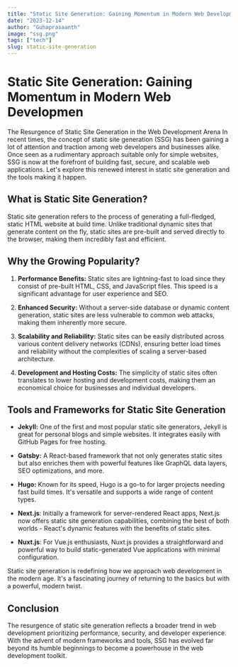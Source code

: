 ```yaml
---
title: "Static Site Generation: Gaining Momentum in Modern Web Developmen"
date: "2023-12-14"
author: "Guhaprasaanth"
image: "ssg.png"
tags: ["tech"]
slug: static-site-generation
---
```

# Static Site Generation: Gaining Momentum in Modern Web Developmen
The Resurgence of Static Site Generation in the Web Development Arena
In recent times, the concept of static site generation (SSG) has been gaining a lot of attention and traction among web developers and businesses alike. Once seen as a rudimentary approach suitable only for simple websites, SSG is now at the forefront of building fast, secure, and scalable web applications. Let's explore this renewed interest in static site generation and the tools making it happen.

## What is Static Site Generation?
Static site generation refers to the process of generating a full-fledged, static HTML website at build time. Unlike traditional dynamic sites that generate content on the fly, static sites are pre-built and served directly to the browser, making them incredibly fast and efficient.

## Why the Growing Popularity?
1. **Performance Benefits:**
Static sites are lightning-fast to load since they consist of pre-built HTML, CSS, and JavaScript files. This speed is a significant advantage for user experience and SEO.

2. **Enhanced Security:**
Without a server-side database or dynamic content generation, static sites are less vulnerable to common web attacks, making them inherently more secure.

3. **Scalability and Reliability:**
Static sites can be easily distributed across various content delivery networks (CDNs), ensuring better load times and reliability without the complexities of scaling a server-based architecture.

4. **Development and Hosting Costs:**
The simplicity of static sites often translates to lower hosting and development costs, making them an economical choice for businesses and individual developers.

## Tools and Frameworks for Static Site Generation
- **Jekyll:** One of the first and most popular static site generators, Jekyll is great for personal blogs and simple websites. It integrates easily with GitHub Pages for free hosting.

- **Gatsby:** A React-based framework that not only generates static sites but also enriches them with powerful features like GraphQL data layers, SEO optimizations, and more.

- **Hugo:** Known for its speed, Hugo is a go-to for larger projects needing fast build times. It's versatile and supports a wide range of content types.

- **Next.js**: Initially a framework for server-rendered React apps, Next.js now offers static site generation capabilities, combining the best of both worlds - React's dynamic features with the benefits of static sites.

- **Nuxt.js**: For Vue.js enthusiasts, Nuxt.js provides a straightforward and powerful way to build static-generated Vue applications with minimal configuration.

Static site generation is redefining how we approach web development in the modern age. It's a fascinating journey of returning to the basics but with a powerful, modern twist.

## Conclusion
The resurgence of static site generation reflects a broader trend in web development prioritizing performance, security, and developer experience. With the advent of modern frameworks and tools, SSG has evolved far beyond its humble beginnings to become a powerhouse in the web development toolkit.
